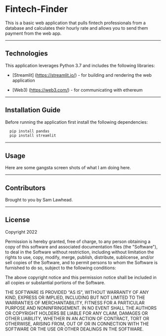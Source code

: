 # Fintech-Finder

This is a basic web application that pulls fintech professionals from a database and calculates their hourly rate and allows you to send them payment from the web app.

---

## Technologies

This application leverages Python 3.7 and includes the following libraries:

* [Streamlit] (https://streamlit.io/) - for building and rendering the web application

* [Web3) (https://web3.com/) - for communicating with ethereum

---

## Installation Guide
Before running the application first install the following dependencies:

```python
  pip install pandas
  pip install streamlit
```

---

## Usage

Here are some gangsta screen shots of what I am doing here.

---

## Contributors

Brought to you by Sam Lawhead.

---

## License

Copyright 2022

Permission is hereby granted, free of charge, to any person obtaining a copy of this software and associated documentation files (the "Software"), to deal in the Software without restriction, including without limitation the rights to use, copy, modify, merge, publish, distribute, sublicense, and/or sell copies of the Software, and to permit persons to whom the Software is furnished to do so, subject to the following conditions:

The above copyright notice and this permission notice shall be included in all copies or substantial portions of the Software.

THE SOFTWARE IS PROVIDED "AS IS", WITHOUT WARRANTY OF ANY KIND, EXPRESS OR IMPLIED, INCLUDING BUT NOT LIMITED TO THE WARRANTIES OF MERCHANTABILITY, FITNESS FOR A PARTICULAR PURPOSE AND NONINFRINGEMENT. IN NO EVENT SHALL THE AUTHORS OR COPYRIGHT HOLDERS BE LIABLE FOR ANY CLAIM, DAMAGES OR OTHER LIABILITY, WHETHER IN AN ACTION OF CONTRACT, TORT OR OTHERWISE, ARISING FROM, OUT OF OR IN CONNECTION WITH THE SOFTWARE OR THE USE OR OTHER DEALINGS IN THE SOFTWARE.
